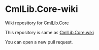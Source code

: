 # CmlLib.Core-wiki

Wiki repository for [CmlLib.Core](https://github.com/AlphaBs/CmlLib.Core)

This repository is same as [CmlLib.Core.wiki](https://github.com/AlphaBs/CmlLib.Core/wiki)

You can open a new pull request.
